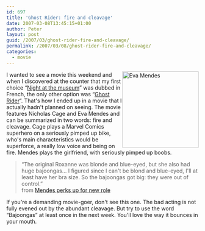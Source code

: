 ```yaml
---
id: 697
title: 'Ghost Rider: fire and cleavage'
date: 2007-03-08T13:45:15+01:00
author: Peter
layout: post
guid: /2007/03/ghost-rider-fire-and-cleavage/
permalink: /2007/03/08/ghost-rider-fire-and-cleavage/
categories:
  - movie
---
```

[<img src="http://farm1.static.flickr.com/158/414543758_40509521fc.jpg" style="float: right" width="200" alt="Eva Mendes" />](http://www.flickr.com/photos/pforret/414543758/ "Photo Sharing") I wanted to see a movie this weekend and when I discovered at the counter that my first choice &#8220;[Night at the museum](http://imdb.com/title/tt0477347/)&#8221; was dubbed in French, the only other option was &#8220;[Ghost Rider](http://imdb.com/title/tt0259324/)&#8220;. That's how I ended up in a movie that I actually hadn't planned on seeing. The movie features Nicholas Cage and Eva Mendes and can be summarized in two words: fire and cleavage. Cage plays a Marvel Comics superhero on a seriously pimped up bike, who's main characteristics would be superforce, a really low voice and being on fire. Mendes plays the girlfriend, with seriously pimped up boobs.

> &#8220;The original Roxanne was blonde and blue-eyed, but she also had huge bajoongas… I figured since I can't be blond and blue-eyed, I'll at least have her bra size. So the bajoongas got big: they were out of control.&#8221;  
> from [Mendes perks up for new role](http://news.ninemsn.com.au/article.aspx?id=178162)

If you're a demanding movie-goer, don't see this one. The bad acting is not fully evened out by the abundant cleavage. But try to use the word &#8220;Bajoongas&#8221; at least once in the next week. You'll love the way it bounces in your mouth.